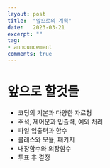 ```yaml
---
layout: post
title:  "앞으로의 계획"
date:   2023-03-21
excerpt: ""
tag:
- announcement
comments: true
---
```


# 앞으로 할것들
* 코딩의 기본과 다양한 자료형
* 주석, 제어문과 입출력, 예외 처리
* 파일 입출력과 함수
* 클래스와 모듈, 패키지
* 내장함수와 외장함수
* 투표 후 결정
